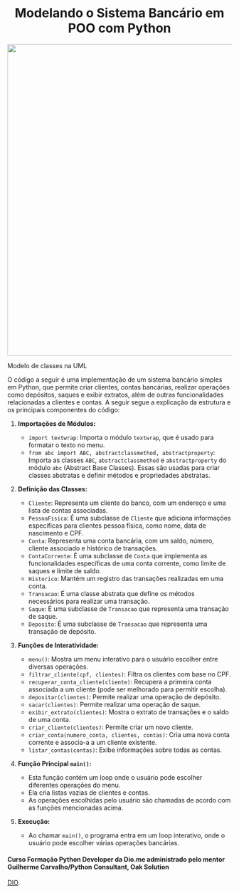 <p> <h1 align="center">Modelando o Sistema Bancário em POO com Python</h1></p>


<p align="center">
    <img width="700" src="https://github.com/SuellenDiass/SuellenDiass/assets/102911341/b45c694e-06af-4de5-a804-b7d68981f5a9">
    <p> <spam align="center">Modelo de classes na UML</spam></p>
</p>



O código a seguir é uma implementação de um sistema bancário simples em Python, que permite criar clientes, contas bancárias, realizar operações como depósitos, saques e exibir extratos, além de outras funcionalidades relacionadas a clientes e contas. A seguir segue a  explicação da estrutura e os principais componentes do código:

1. **Importações de Módulos:**
   - `import textwrap`: Importa o módulo `textwrap`, que é usado para formatar o texto no menu.
   - `from abc import ABC, abstractclassmethod, abstractproperty`: Importa as classes `ABC`, `abstractclassmethod` e `abstractproperty` do módulo `abc` (Abstract Base Classes). Essas são usadas para criar classes abstratas e definir métodos e propriedades abstratas.

2. **Definição das Classes:**
   - `Cliente`: Representa um cliente do banco, com um endereço e uma lista de contas associadas.
   - `PessoaFisica`: É uma subclasse de `Cliente` que adiciona informações específicas para clientes pessoa física, como nome, data de nascimento e CPF.
   - `Conta`: Representa uma conta bancária, com um saldo, número, cliente associado e histórico de transações.
   - `ContaCorrente`: É uma subclasse de `Conta` que implementa as funcionalidades específicas de uma conta corrente, como limite de saques e limite de saldo.
   - `Historico`: Mantém um registro das transações realizadas em uma conta.
   - `Transacao`: É uma classe abstrata que define os métodos necessários para realizar uma transação.
   - `Saque`: É uma subclasse de `Transacao` que representa uma transação de saque.
   - `Deposito`: É uma subclasse de `Transacao` que representa uma transação de depósito.

3. **Funções de Interatividade:**
   - `menu()`: Mostra um menu interativo para o usuário escolher entre diversas operações.
   - `filtrar_cliente(cpf, clientes)`: Filtra os clientes com base no CPF.
   - `recuperar_conta_cliente(cliente)`: Recupera a primeira conta associada a um cliente (pode ser melhorado para permitir escolha).
   - `depositar(clientes)`: Permite realizar uma operação de depósito.
   - `sacar(clientes)`: Permite realizar uma operação de saque.
   - `exibir_extrato(clientes)`: Mostra o extrato de transações e o saldo de uma conta.
   - `criar_cliente(clientes)`: Permite criar um novo cliente.
   - `criar_conta(numero_conta, clientes, contas)`: Cria uma nova conta corrente e associa-a a um cliente existente.
   - `listar_contas(contas)`: Exibe informações sobre todas as contas.

4. **Função Principal `main()`:**
   - Esta função contém um loop onde o usuário pode escolher diferentes operações do menu.
   - Ela cria listas vazias de clientes e contas.
   - As operações escolhidas pelo usuário são chamadas de acordo com as funções mencionadas acima.

5. **Execução:**
   - Ao chamar `main()`, o programa entra em um loop interativo, onde o usuário pode escolher várias operações bancárias.

#### Curso Formação Python Developer da Dio.me administrado pelo mentor Guilherme Carvalho/Python Consultant, Oak Solution

[DIO](https://www.dio.me/).

